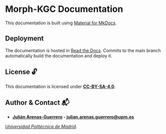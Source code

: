 # Morph-KGC Documentation

This documentation is built using [Material for MkDocs](https://github.com/squidfunk/mkdocs-material).

## Deployment

The documentation is hosted in [Read the Docs](https://morph-kgc.readthedocs.io). Commits to the main branch automatically build the documentation and deploy it.

## License :unlock:

This documentation is licensed under **[CC-BY-SA-4.0](https://creativecommons.org/licenses/by-sa/4.0)**.

## Author & Contact :mailbox_with_mail:

- **[Julián Arenas-Guerrero](https://github.com/arenas-guerrero-julian/) - [julian.arenas.guerrero@upm.es](mailto:julian.arenas.guerrero@upm.es)**

*[Universidad Politécnica de Madrid](https://www.upm.es/internacional)*.
